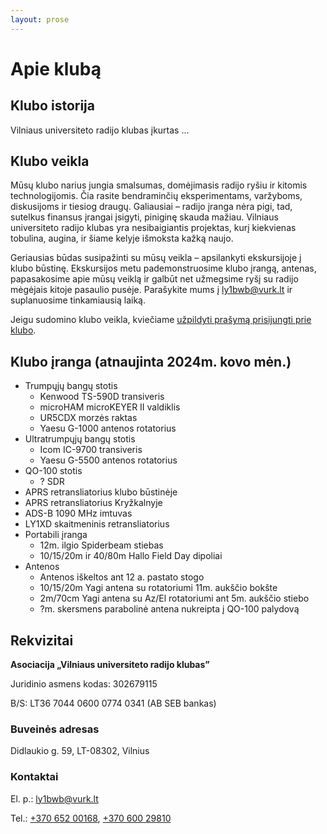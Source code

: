 ```yaml
---
layout: prose
---
```


# Apie klubą

## Klubo istorija

Vilniaus universiteto radijo klubas įkurtas ...

## Klubo veikla

Mūsų klubo narius jungia smalsumas, domėjimasis radijo ryšiu ir kitomis technologijomis. Čia rasite bendraminčių
eksperimentams, varžyboms, diskusijoms ir tiesiog draugų. Galiausiai – radijo įranga nėra pigi, tad, sutelkus finansus
įrangai įsigyti, piniginę skauda mažiau. Vilniaus universiteto radijo klubas yra nesibaigiantis projektas, kurį
kiekvienas tobulina, augina, ir šiame kelyje išmoksta kažką naujo.

Geriausias būdas susipažinti su mūsų veikla – apsilankyti ekskursijoje į klubo būstinę. Ekskursijos metu
pademonstruosime klubo įrangą, antenas, papasakosime apie mūsų veiklą ir galbūt net užmegsime ryšį su radijo mėgėjais
kitoje pasaulio pusėje. Parašykite mums į [ly1bwb@vurk.lt](mailto:ly1bwb@vurk.lt) ir suplanuosime tinkamiausią laiką.

Jeigu sudomino klubo veikla, kviečiame [užpildyti prašymą prisijungti prie klubo](/nariai#prasymas-stoti-i-kluba).

## Klubo įranga (atnaujinta 2024m. kovo mėn.)

- Trumpųjų bangų stotis
  - Kenwood TS-590D transiveris
  - microHAM microKEYER II valdiklis
  - UR5CDX morzės raktas
  - Yaesu G-1000 antenos rotatorius
- Ultratrumpųjų bangų stotis
  - Icom IC-9700 transiveris
  - Yaesu G-5500 antenos rotatorius
- QO-100 stotis
  - ? SDR
- APRS retransliatorius klubo būstinėje
- APRS retransliatorius Kryžkalnyje
- ADS-B 1090 MHz imtuvas
- LY1XD skaitmeninis retransliatorius
- Portabili įranga
  - 12m. ilgio Spiderbeam stiebas
  - 10/15/20m ir 40/80m Hallo Field Day dipoliai
- Antenos
  - Antenos iškeltos ant 12 a. pastato stogo
  - 10/15/20m Yagi antena su rotatoriumi 11m. aukščio bokšte
  - 2m/70cm Yagi antena su Az/El rotatoriumi ant 5m. aukščio stiebo
  - ?m. skersmens parabolinė antena nukreipta į QO-100 palydovą

## Rekvizitai

**Asociacija „Vilniaus universiteto radijo klubas”**

Juridinio asmens kodas: 302679115

B/S: LT36 7044 0600 0774 0341 (AB SEB bankas)

### Buveinės adresas

Didlaukio g. 59, LT-08302, Vilnius

### Kontaktai

El. p.: [ly1bwb@vurk.lt](mailto:ly1bwb@vurk.lt)

Tel.: [+370 652 00168](tel:+37065200168), [+370 600 29810](tel:+37060029810)
